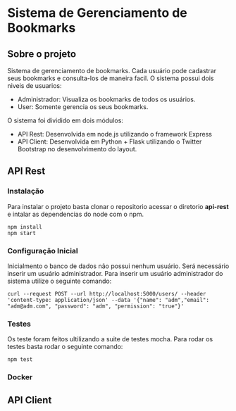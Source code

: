 # Sistema de Gerenciamento de Bookmarks

## Sobre o projeto

Sistema de gerenciamento de bookmarks. Cada usuário pode cadastrar seus bookmarks e consulta-los de maneira facil.
O sistema possui dois niveis de usuarios:
- Administrador: Visualiza os bookmarks de todos os usuários.
- User: Somente gerencia os seus bookmarks. 

O sistema foi dividido em dois módulos:
- API Rest: Desenvolvida em node.js utilizando o framework Express
- API Client: Desenvolvida em Python + Flask utilizando o Twitter Bootstrap no desenvolvimento do layout.


## API Rest

### Instalação

Para instalar o projeto basta clonar o repositorio acessar o diretorio **api-rest** e intalar as dependencias do node com o npm.
```shell
npm install
npm start
```

### Configuração Inicial

Inicialmento o banco de dados não possui nenhum usuário. Será necessário inserir um usuário administrador. Para inserir um usuário administrador do sistema utilize o seguinte comando:
```
curl --request POST --url http://localhost:5000/users/ --header 'content-type: application/json' --data '{"name": "adm","email": "adm@adm.com", "password": "adm", "permission": "true"}'
```

### Testes

Os teste foram feitos ultilizando a suite de testes mocha. Para rodar os testes basta rodar o seguinte comando:

```shell
npm test
```

### Docker


## API Client 
